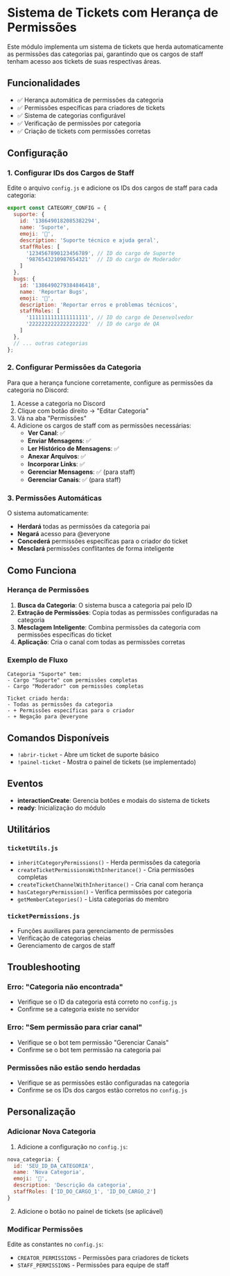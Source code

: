 # Sistema de Tickets com Herança de Permissões

Este módulo implementa um sistema de tickets que herda automaticamente as permissões das categorias pai, garantindo que os cargos de staff tenham acesso aos tickets de suas respectivas áreas.

## Funcionalidades

- ✅ Herança automática de permissões da categoria
- ✅ Permissões específicas para criadores de tickets
- ✅ Sistema de categorias configurável
- ✅ Verificação de permissões por categoria
- ✅ Criação de tickets com permissões corretas

## Configuração

### 1. Configurar IDs dos Cargos de Staff

Edite o arquivo `config.js` e adicione os IDs dos cargos de staff para cada categoria:

```javascript
export const CATEGORY_CONFIG = {
  suporte: {
    id: '1386490182085382294',
    name: 'Suporte',
    emoji: '📁',
    description: 'Suporte técnico e ajuda geral',
    staffRoles: [
      '1234567890123456789', // ID do cargo de Suporte
      '9876543210987654321'  // ID do cargo de Moderador
    ]
  },
  bugs: {
    id: '1386490279384846418',
    name: 'Reportar Bugs',
    emoji: '🦠',
    description: 'Reportar erros e problemas técnicos',
    staffRoles: [
      '1111111111111111111', // ID do cargo de Desenvolvedor
      '2222222222222222222'  // ID do cargo de QA
    ]
  },
  // ... outras categorias
};
```

### 2. Configurar Permissões da Categoria

Para que a herança funcione corretamente, configure as permissões da categoria no Discord:

1. Acesse a categoria no Discord
2. Clique com botão direito → "Editar Categoria"
3. Vá na aba "Permissões"
4. Adicione os cargos de staff com as permissões necessárias:
   - **Ver Canal**: ✅
   - **Enviar Mensagens**: ✅
   - **Ler Histórico de Mensagens**: ✅
   - **Anexar Arquivos**: ✅
   - **Incorporar Links**: ✅
   - **Gerenciar Mensagens**: ✅ (para staff)
   - **Gerenciar Canais**: ✅ (para staff)

### 3. Permissões Automáticas

O sistema automaticamente:

- **Herdará** todas as permissões da categoria pai
- **Negará** acesso para @everyone
- **Concederá** permissões específicas para o criador do ticket
- **Mesclará** permissões conflitantes de forma inteligente

## Como Funciona

### Herança de Permissões

1. **Busca da Categoria**: O sistema busca a categoria pai pelo ID
2. **Extração de Permissões**: Copia todas as permissões configuradas na categoria
3. **Mesclagem Inteligente**: Combina permissões da categoria com permissões específicas do ticket
4. **Aplicação**: Cria o canal com todas as permissões corretas

### Exemplo de Fluxo

```
Categoria "Suporte" tem:
- Cargo "Suporte" com permissões completas
- Cargo "Moderador" com permissões completas

Ticket criado herda:
- Todas as permissões da categoria
- + Permissões específicas para o criador
- + Negação para @everyone
```

## Comandos Disponíveis

- `!abrir-ticket` - Abre um ticket de suporte básico
- `!painel-ticket` - Mostra o painel de tickets (se implementado)

## Eventos

- **interactionCreate**: Gerencia botões e modais do sistema de tickets
- **ready**: Inicialização do módulo

## Utilitários

### `ticketUtils.js`

- `inheritCategoryPermissions()` - Herda permissões da categoria
- `createTicketPermissionsWithInheritance()` - Cria permissões completas
- `createTicketChannelWithInheritance()` - Cria canal com herança
- `hasCategoryPermission()` - Verifica permissões por categoria
- `getMemberCategories()` - Lista categorias do membro

### `ticketPermissions.js`

- Funções auxiliares para gerenciamento de permissões
- Verificação de categorias cheias
- Gerenciamento de cargos de staff

## Troubleshooting

### Erro: "Categoria não encontrada"
- Verifique se o ID da categoria está correto no `config.js`
- Confirme se a categoria existe no servidor

### Erro: "Sem permissão para criar canal"
- Verifique se o bot tem permissão "Gerenciar Canais"
- Confirme se o bot tem permissão na categoria pai

### Permissões não estão sendo herdadas
- Verifique se as permissões estão configuradas na categoria
- Confirme se os IDs dos cargos estão corretos no `config.js`

## Personalização

### Adicionar Nova Categoria

1. Adicione a configuração no `config.js`:
```javascript
nova_categoria: {
  id: 'SEU_ID_DA_CATEGORIA',
  name: 'Nova Categoria',
  emoji: '🔧',
  description: 'Descrição da categoria',
  staffRoles: ['ID_DO_CARGO_1', 'ID_DO_CARGO_2']
}
```

2. Adicione o botão no painel de tickets (se aplicável)

### Modificar Permissões

Edite as constantes no `config.js`:
- `CREATOR_PERMISSIONS` - Permissões para criadores de tickets
- `STAFF_PERMISSIONS` - Permissões para equipe de staff 